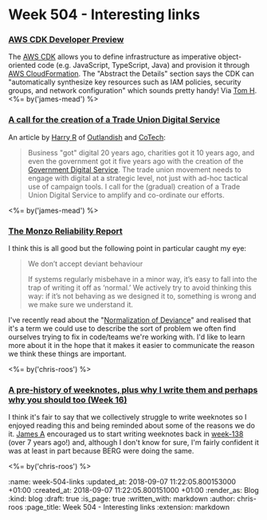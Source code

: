 Week 504 - Interesting links
============================

### [AWS CDK Developer Preview](https://aws.amazon.com/blogs/developer/aws-cdk-developer-preview/)

The [AWS CDK][] allows you to define infrastructure as imperative object-oriented code (e.g. JavaScript, TypeScript, Java) and provision it through [AWS CloudFormation][]. The "Abstract the Details" section says the CDK can "automatically synthesize key resources such as IAM policies, security groups, and network configuration" which sounds pretty handy! Via [Tom H][]. <%= by('james-mead') %>

[AWS CDK]: https://awslabs.github.io/aws-cdk/
[AWS CloudFormation]: https://aws.amazon.com/cloudformation/
[Tom H]: http://www.thattommyhall.com/

### [A call for the creation of a Trade Union Digital Service](https://outlandish.com/blog/a-call-for-the-creation-of-a-trades-unions-digital-service/)

An article by [Harry R][] of [Outlandish][] and [CoTech][]:

> Business "got" digital 20 years ago, charities got it 10 years ago, and even the government got it five years ago with the creation of the [Government Digital Service][]. The trade union movement needs to engage with digital at a strategic level, not just with ad-hoc tactical use of campaign tools. I call for the (gradual) creation of a Trade Union Digital Service to amplify and co-ordinate our efforts.

<%= by('james-mead') %>

[Harry R]: https://twitter.com/harryrobbins
[Outlandish]: https://outlandish.com/
[CoTech]: https://www.coops.tech/
[Government Digital Service]: https://en.wikipedia.org/wiki/Government_Digital_Service

### [The Monzo Reliability Report](https://monzo.com/blog/2018/07/25/monzo-reliability-report/)

I think this is all good but the following point in particular caught my eye:

> We don’t accept deviant behaviour
>
> If systems regularly misbehave in a minor way, it’s easy to fall into the trap of writing it off as ‘normal.’ We actively try to avoid thinking this way: if it’s not behaving as we designed it to, something is wrong and we make sure we understand it.

I've recently read about the "[Normalization of Deviance][normalization-of-deviance]" and realised that it's a term we could use to describe the sort of problem we often find ourselves trying to fix in code/teams we're working with. I'd like to learn more about it in the hope that it makes it easier to communicate the reason we think these things are important.

<%= by('chris-roos') %>

[normalization-of-deviance]: https://danluu.com/wat/

### [A pre-history of weeknotes, plus why I write them and perhaps why you should too (Week 16)](https://medium.com/job-garden/a-pre-history-of-weeknotes-plus-why-i-write-them-and-perhaps-why-you-should-too-week-16-31a4a5cbf7b0)

I think it's fair to say that we collectively struggle to write weeknotes so I enjoyed reading this and being reminded about some of the reasons we do it. [James A][james-adam] encouraged us to start writing weeknotes back in [week-138][week-138] (over 7 years ago!) and, although I don't know for sure, I'm fairly confident it was at least in part because BERG were doing the same.

<%= by('chris-roos') %>

[james-adam]: http://lazyatom.com/
[week-138]: /week-138

:name: week-504-links
:updated_at: 2018-09-07 11:22:05.800153000 +01:00
:created_at: 2018-09-07 11:22:05.800151000 +01:00
:render_as: Blog
:kind: blog
:draft: true
:is_page: true
:written_with: markdown
:author: chris-roos
:page_title: Week 504 - Interesting links
:extension: markdown
